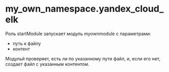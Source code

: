 # my_own_namespace.yandex_cloud_elk

Роль startModule запускает модуль myownmodule с параметрами:

- путь к файлу
- контент

Модульй проверяет, есть ли по указанному пути файл, и, если его нет, создает файл с указанным контентом.
